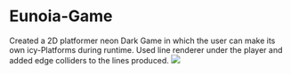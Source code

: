 # Eunoia-Game
Created a 2D platformer neon Dark Game in which the user can make its own icy-Platforms during runtime.
Used line renderer under the player and added edge colliders to the lines produced.
![](EunoiaGif.gif)
